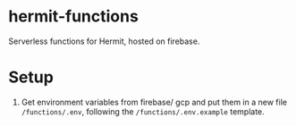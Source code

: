 # hermit-functions
Serverless functions for Hermit, hosted on firebase. 

# Setup
1. Get environment variables from firebase/ gcp and put them in a new file `/functions/.env`, following the `/functions/.env.example` template.